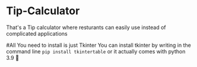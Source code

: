 # Tip-Calculator
 That's a Tip calculator where resturants can easily use instead of complicated applications
 
#All You need to install is just Tkinter
You can install tkinter by writing in the command line `pip install tkintertable` or it actually comes with python 3.9 🚀
